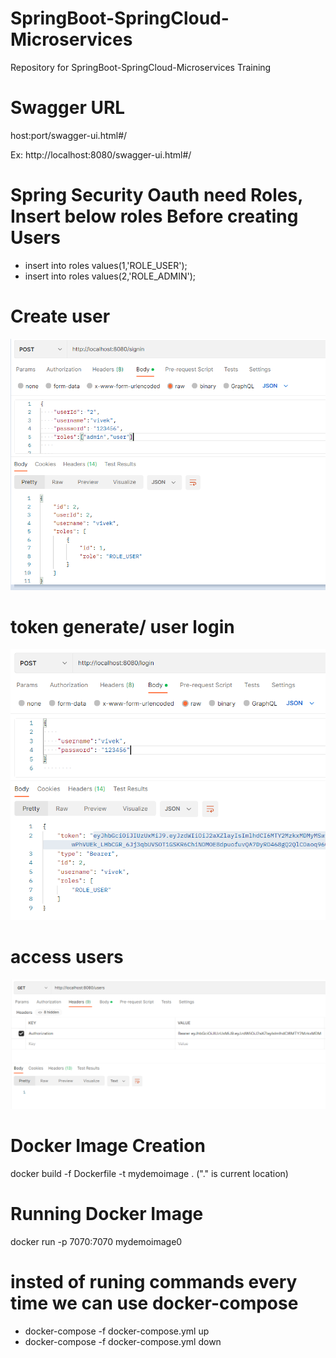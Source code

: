 # SpringBoot-SpringCloud-Microservices
Repository for SpringBoot-SpringCloud-Microservices Training

# Swagger URL 

host:port/swagger-ui.html#/

Ex: http://localhost:8080/swagger-ui.html#/


# Spring Security Oauth need Roles, Insert below roles Before creating Users

- insert into roles values(1,'ROLE_USER');
- insert into roles values(2,'ROLE_ADMIN');

# Create user
![token generate/ user login ](https://github.com/HarshaVardhanAcharyAthaluri/SpringBoot-SpringCloud-Microservices/blob/main/usercreate.PNG)


# token generate/ user login
![Create user ](https://github.com/HarshaVardhanAcharyAthaluri/SpringBoot-SpringCloud-Microservices/blob/main/tokengenerate.PNG)

# access users
![access users ](https://github.com/HarshaVardhanAcharyAthaluri/SpringBoot-SpringCloud-Microservices/blob/main/accesusers.PNG)

# Docker Image Creation
docker build -f Dockerfile -t mydemoimage . ("." is current location)
# Running Docker Image
docker run -p 7070:7070 mydemoimage0

# insted of runing commands every time we can use docker-compose
- docker-compose -f docker-compose.yml up
- docker-compose -f docker-compose.yml down
